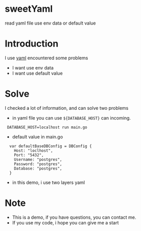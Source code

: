 # sweetYaml
read yaml file use env data or default value

# Introduction

I use [yaml](https://github.com/go-yaml/yaml) encountered some problems
- I want use env data
- I want use default value

# Solve
I checked a lot of information, and can solve two problems
- in yaml file you can use `${DATABASE_HOST}` can incoming.
```
 DATABASE_HOST=localhost run main.go
```
- default value in main.go
```
  var defaultBaseDBConfig = DBConfig {
    Host: "loclhost", 
    Port: "5432", 
    Username: "postgres", 
    Password: "postgres",
    Database: "postgres",
  }
```
- in this demo, i use two layers yaml

# Note
- This is a demo, if you have questions, you can contact me.
- If you use my code, i hope you can give me a start